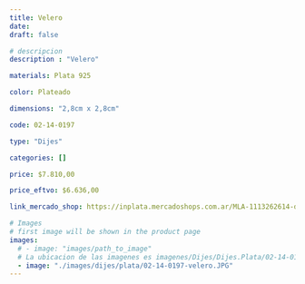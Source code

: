 ```yaml
---
title: Velero
date: 
draft: false

# descripcion
description : "Velero"

materials: Plata 925

color: Plateado

dimensions: "2,8cm x 2,8cm"

code: 02-14-0197

type: "Dijes"

categories: []

price: $7.810,00

price_eftvo: $6.636,00

link_mercado_shop: https://inplata.mercadoshops.com.ar/MLA-1113262614-dije-de-plata-velero-barco-navegación-timonel-_JM

# Images
# first image will be shown in the product page
images:
  # - image: "images/path_to_image"
  # La ubicacion de las imagenes es imagenes/Dijes/Dijes.Plata/02-14-0197-velero
  - image: "./images/dijes/plata/02-14-0197-velero.JPG"
---
```

